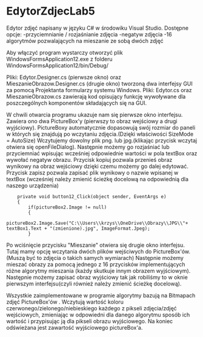 # EdytorZdjecLab5

Edytor zdjęć napisany w języku C# w środowiku Visual Studio.
Dostępne opcje: 
-przyciemnianie / rozjaśnianie zdjęcia
-negatyw zdjęcia
-16 algorytmów pozwalających na mieszanie ze sobą dwóch zdjęć

Aby włączyć program wystarczy otworzyć plik WindowsFormsApplication12.exe z folderu WindowsFormsApplication12/bin/Debug/

Pliki: Edytor.Designer.cs (pierwsze okno) oraz MieszanieObrazow.Designer.cs (drugie okno) tworzoną dwa interfejsy GUI za pomocą Projektanta formularzy systemu Windows.
Pliki: Edytor.cs oraz MieszanieObrazow.cs zawierają kod opisujący funkcję wywoływane dla poszczególnych komponentów składających się na GUI.

W chwili otwarcia programu ukazuje nam się pierwsze okno interfejsu. Zawiera ono dwa PictureBox'y (pierwszy to obraz wejściowy a drugi wyjściowy).
PictureBoxy automatycznie dopasowują swój rozmiar do paneli w których się znajdują po wczytaniu zdjęcia.(Dzięki właściwości SizeMode = AutoSize)
Wczytujemy dowolny plik png. lub jpg.(klikając przycisk wczytaj otwiera się openFileDialog). 
Następnie możemy go rozjaśniać lub przyciemniać wpisując wcześniej odpowiednie wartości w pola textBox oraz wywołać negatyw obrazu.
Przycisk kopiuj pozwala przenieś obraz wynikowy  na obraz wejściowy dzięki czemu możemy go dalej edytować.
Przycisk zapisz pozwala zapisać plik wynikowy o nazwie wpisanej w textBox (wcześniej należy zmienić ścieżkę docelową na odpowiednią dla naszego urządzenia)

        private void button12_Click(object sender, EventArgs e)
        {
            if(pictureBox2.Image != null)
            {
                pictureBox2.Image.Save("C:\\Users\\krzys\\OneDrive\\Obrazy\\JPG\\"+ textBox1.Text + "(zmienione).jpg", ImageFormat.Jpeg);
            }

Po wciśnięcie przycisku "Mieszanie" otwiera się drugie okno interfejsu. Tutaj mamy opcję wczytania dwóch plików wejściwych do PictureBox'ów.(Muszą być to zdjęcia o takich samych wymiarach)
Następnie możemy mieszać obrazy za pomocą jednego z 16 przycisków implementujących różne algorytmy mieszania (każdy skutkuje innym obrazem wyjściowym). 
Następnie możemy zapisać obraz wyjściowy tak jak robiliśmy to w oknie pierwszym interfejsu(czyli również należy zmienić ścieżkę docelową).

Wszystkie zaimplementowane w programie algorytmy bazują na Bitmapach zdjęć PictureBox'ów . Wczytują wartość koloru czerwonego/zielonego/niebieskiego każdego z pikseli zdjęcia/zdjęć wejściowych,
zmieniając w odpowiedni dla danego algorytmu sposób ich wartość i przypisując ją dla pikseli obrazu wyjściowego. Na koniec odświeżana jest zawartość wyjściowego pictureBox'a.
